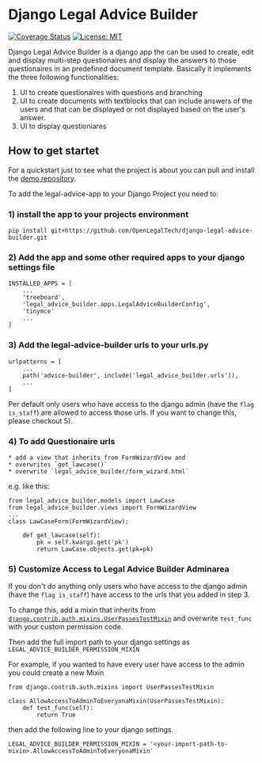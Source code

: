 # Django Legal Advice Builder
[![Coverage Status](https://coveralls.io/repos/github/OpenLegalTech/django-legal-advice-builder/badge.svg)](https://coveralls.io/github/OpenLegalTech/django-legal-advice-builder)
[![License: MIT](https://img.shields.io/badge/License-MIT-yellow.svg)](https://github.com/OpenLegalTech/django-legal-advice-builder/blob/main/LICENSE)

Django Legal Advice Builder is a django app the can be used to create, edit and display multi-step questionaires and display the answers to those questionaires in an predefined document template. Basically it implements the three following functionalities:

1. UI to create questionaires with questions and branching
2. UI to create documents with textblocks that can include answers of the users and that can be displayed or not displayed based on the user's answer.
3. UI to display questioniares

## How to get startet
For a quickstart just to see what the project is about you can pull and install the [demo repository](https://github.com/OpenLegalTech/legal-advice-demo).

To add the legal-advice-app to your Django Project you need to:

### 1) install the app to your projects environment
```
pip install git+https://github.com/OpenLegalTech/django-legal-advice-builder.git
```
### 2) Add the app and some other required apps to your django settings file
```
INSTALLED_APPS = [
    ...
    'treebeard',
    'legal_advice_builder.apps.LegalAdviceBuilderConfig',
    'tinymce'
    ...
]
```
### 3) Add the legal-advice-builder urls to your urls.py
```
urlpatterns = [
    ...
    path('advice-builder', include('legal_advice_builder.urls')),
    ...
]
```
Per default only users who have access to the django admin (have the `flag is_staff`) are allowed to access those urls. If you want to change this, please checkout 5).

### 4) To add Questionaire urls 
    * add a view that inherits from FormWizardView and 
    * overwrites `get_lawcase()`
    * overwrite `legal_advice_builder/form_wizard.html`


e.g. like this:
```
from legal_advice_builder.models import LawCase
from legal_advice_builder.views import FormWizardView
...
class LawCaseForm(FormWizardView):

    def get_lawcase(self):
        pk = self.kwargs.get('pk')
        return LawCase.objects.get(pk=pk)  
```

### 5) Customize Access to Legal Advice Builder Adminarea

If you don't do anything only users who have access to the django admin (have the `flag is_staff`) have access to the urls that you added in step 3.

To change this, add a mixin that inherits from [`django.contrib.auth.mixins.UserPassesTestMixin`](https://docs.djangoproject.com/en/3.2/topics/auth/default/#django.contrib.auth.mixins.UserPassesTestMixin) and overwrite `test_func` with your custom permission code.

Then add the full import path to your django settings as `LEGAL_ADVICE_BUILDER_PERMISSION_MIXIN`

For example, if you wanted to have every user have access to the admin you could create a new Mixin
```
from django.contrib.auth.mixins import UserPassesTestMixin

class AllowAccessToAdminToEveryonaMixin(UserPassesTestMixin):
    def test_func(self):
        return True
```
then add the following line to your django settings.

```
LEGAL_ADVICE_BUILDER_PERMISSION_MIXIN = '<your-import-path-to-mixin>.AllowAccessToAdminToEveryonaMixin'
```
